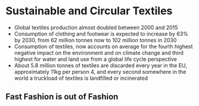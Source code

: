 # Sustainable and Circular Textiles

- Global textiles production almost doubled between 2000 and 2015
- Consumption of clothing and footwear is expected to increase by 63% by 2030, from 62 million tonnes now to 102 million tonnes in 2030
- Consumption of textiles, now accounts on average for the fourth highest negative impact on the environment and on climate change and third highest for water and land use from a global life cycle perspective
- About 5.8 million tonnes of textiles are discarded every year in the EU, approximately 11kg per person 4, and every second somewhere in the world a truckload of textiles is landfilled or incinerated

## Fast Fashion is out of Fashion


